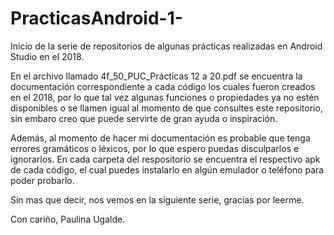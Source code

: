 # PracticasAndroid-1-
Inicio de la serie de repositorios de algunas prácticas realizadas en Android Studio en el 2018.

En el archivo llamado 4f_50_PUC_Prácticas 12 a 20.pdf se encuentra la documentación correspondiente a cada código los cuales fueron creados en el 2018, 
por lo que tal vez algunas funciones o propiedades ya no estén disponibles o se llamen igual al momento de que consultes este repositorio, 
sin embaro creo que puede servirte de gran ayuda o inspiración.

Además, al momento de hacer mi documentación es probable que tenga errores gramáticos o léxicos, por lo que espero puedas disculparlos e ignorarlos.
En cada carpeta del respositorio se encuentra el respectivo apk de cada código, el cual puedes instalarlo en algún emulador o teléfono para poder probarlo.

Sin mas que decir, nos vemos en la siguiente serie, gracias por leerme.

Con cariño, Paulina Ugalde.
